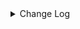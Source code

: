 <details><summary> Change Log </summary>

| Change | Commit | Version |
| --- | --- | --- |
|[Feature][Connector-V2] Jdbc mysql support read tinyint(1) to byte(tinyint) (#9373)|https://github.com/apache/seatunnel/commit/7b87aa6f12| dev |
|[Improve][Oracle-CDC] Remove duplicate load table names (#9357)|https://github.com/apache/seatunnel/commit/90e88cafc5| dev |
|[Improve][Oracle-CDC] Fix oracle rename ddl event missing column type (#9314)|https://github.com/apache/seatunnel/commit/11a23af64c|2.3.11|
|[Feature][Connector-JDBC] Supprot read Oracle BLOB data as string instead of bytes (#9305)|https://github.com/apache/seatunnel/commit/454a88f81a|2.3.11|
|[Feature][Checkpoint] Add check script for source/sink state class serialVersionUID missing (#9118)|https://github.com/apache/seatunnel/commit/4f5adeb1c7|2.3.11|
|[Fix][Connector-V2] Fix postgres cdc with debezium_json format can not parse number without scale (#9052)|https://github.com/apache/seatunnel/commit/29cf3a76c7|2.3.11|
|[Fix][JDBC] fix jdbc default connection parameter invalid (#8185)|https://github.com/apache/seatunnel/commit/f85eb78b37|2.3.11|
|[Fix] [Mongo-cdc] Fallback to timestamp startup mode when resume token has expired (#8754)|https://github.com/apache/seatunnel/commit/afc990d84e|2.3.10|
|[Improve][CDC] Filter ddl for snapshot phase (#8911)|https://github.com/apache/seatunnel/commit/641cc72f2f|2.3.10|
|[Improve][Oracle-CDC] Support ReadOnlyLogWriterFlushStrategy (#8912)|https://github.com/apache/seatunnel/commit/6aebdc0384|2.3.10|
|[Improve][CDC] Extract duplicate code (#8906)|https://github.com/apache/seatunnel/commit/b922bb90e6|2.3.10|
|[Improve][CDC] Filter heartbeat event (#8569)|https://github.com/apache/seatunnel/commit/1870653393|2.3.10|
|[Improve] restruct connector common options (#8634)|https://github.com/apache/seatunnel/commit/f3499a6eeb|2.3.10|
|[Fix][MySQL-CDC]fix recovery task failure caused by binlog deletion (#8587)|https://github.com/apache/seatunnel/commit/087087e592|2.3.10|
|[Fix][mysql-cdc] Fix GTIDs on startup to correctly recover from checkpoint (#8528)|https://github.com/apache/seatunnel/commit/82e4096c08|2.3.10|
|[Feature] [Postgre CDC]support array type (#8560)|https://github.com/apache/seatunnel/commit/021af147cc|2.3.10|
|[Feature][MySQL-CDC] Support database/table wildcards scan read (#8323)|https://github.com/apache/seatunnel/commit/2116843ce8|2.3.9|
|[hotfix] [connector-cdc-oracle ] support read partition table (#8265)|https://github.com/apache/seatunnel/commit/91b86b2faf|2.3.9|
|[Feature][Jdbc] Support sink ddl for postgresql (#8276)|https://github.com/apache/seatunnel/commit/353bbd21a1|2.3.9|
|[Improve][E2E] improve oracle e2e (#8292)|https://github.com/apache/seatunnel/commit/9f761b9d32|2.3.9|
|[Feature][CDC] Add &#x27;schema-changes.enabled&#x27; options (#8285)|https://github.com/apache/seatunnel/commit/8e29ecf54f|2.3.9|
|Revert &quot;[Feature][Redis] Flush data when the time reaches checkpoint interval&quot; and &quot;[Feature][CDC] Add &#x27;schema-changes.enabled&#x27; options&quot; (#8278)|https://github.com/apache/seatunnel/commit/fcb2938286|2.3.9|
|[Feature][CDC] Add &#x27;schema-changes.enabled&#x27; options (#8252)|https://github.com/apache/seatunnel/commit/d783f9447c|2.3.9|
|[Feature][Mongodb-CDC] Support multi-table read (#8029)|https://github.com/apache/seatunnel/commit/49cbaeb9b3|2.3.9|
|[Improve][dist]add shade check rule (#8136)|https://github.com/apache/seatunnel/commit/51ef800016|2.3.9|
|[Improve][Connector-V2] Add pre-check for table enable cdc (#8152)|https://github.com/apache/seatunnel/commit/9a5da78176|2.3.9|
|[Improve][Connector-V2] Fix SqlServer cdc memory leak (#8083)|https://github.com/apache/seatunnel/commit/69cd4ae1a2|2.3.9|
|[Feature][Connector-V2]Jdbc chunk split add  snapshotSplitColumn config #7794 (#7840)|https://github.com/apache/seatunnel/commit/b6c6dc0438|2.3.9|
|[Bug][connectors-v2] fix mongodb bson convert exception (#8044)|https://github.com/apache/seatunnel/commit/b222c13f2f|2.3.9|
|[Feature][Core] Support cdc task ddl restore for zeta (#7463)|https://github.com/apache/seatunnel/commit/8e322281ed|2.3.9|
|[Feature][Transform-v2] Add metadata transform (#7899)|https://github.com/apache/seatunnel/commit/699d16552a|2.3.9|
|[Feature][Connector-v2] Support schema evolution for Oracle connector (#7908)|https://github.com/apache/seatunnel/commit/79406bcc2f|2.3.9|
|[Bug][Connector-v2] MongoDB CDC Set SeatunnelRow&#x27;s tableId (#7935)|https://github.com/apache/seatunnel/commit/f3970d6188|2.3.9|
|[Fix][Connector-V2] Fix cdc use default value when value is null (#7950)|https://github.com/apache/seatunnel/commit/3b432125ae|2.3.9|
|[Hotfix][CDC] Fix occasional database connection leak when read snapshot split (#7918)|https://github.com/apache/seatunnel/commit/a8d0d4ce77|2.3.9|
|[Improve][PostgreSQL CDC]-PostgresSourceOptions description error (#7813)|https://github.com/apache/seatunnel/commit/57f47c2064|2.3.9|
|[Feature][Connector-V2] SqlServer support user-defined type (#7706)|https://github.com/apache/seatunnel/commit/fb89033273|2.3.8|
|[Improve][Connector-V2] Optimize sqlserver package structure (#7715)|https://github.com/apache/seatunnel/commit/9720f118e5|2.3.8|
|[Hotfix][CDC] Fix ddl duplicate execution error when config multi_table_sink_replica (#7634)|https://github.com/apache/seatunnel/commit/23ab3edbbb|2.3.8|
|[Fix][Connector-V2] Fix some throwable error not be caught (#7657)|https://github.com/apache/seatunnel/commit/e19d73282e|2.3.8|
|[Feature] Support tidb cdc connector source #7199 (#7477)|https://github.com/apache/seatunnel/commit/87ec786bd6|2.3.8|
|[Feature][Connector-V2] Support opengauss-cdc (#7433)|https://github.com/apache/seatunnel/commit/81b73515a7|2.3.8|
|[Improve][Connector-V2] Close all ResultSet after used (#7389)|https://github.com/apache/seatunnel/commit/853e973212|2.3.8|
|[Hotfix][CDC] Fix package name spelling mistake (#7415)|https://github.com/apache/seatunnel/commit/469112fa64|2.3.8|
|[Hotfix][MySQL-CDC] Fix ArrayIndexOutOfBoundsException in mysql binlog read (#7381)|https://github.com/apache/seatunnel/commit/40c5f313eb|2.3.7|
|[Improve][Connector-v2] Optimize the count table rows for jdbc-oracle and oracle-cdc (#7248)|https://github.com/apache/seatunnel/commit/0d08b20061|2.3.6|
|[Feature][Connector-V2] Support jdbc hana catalog and type convertor (#6950)|https://github.com/apache/seatunnel/commit/d663398739|2.3.6|
|[Fix][Connector-V2][CDC] SeaTunnelRowDebeziumDeserializationConverters NPE (#7119)|https://github.com/apache/seatunnel/commit/ae81879213|2.3.6|
|[Improve][Connector-V2] Support schema evolution for mysql-cdc and mysql-jdbc (#6929)|https://github.com/apache/seatunnel/commit/cf91e51fc7|2.3.6|
|[Hotfix][MySQL-CDC] Fix read gbk varchar chinese garbled characters (#7046)|https://github.com/apache/seatunnel/commit/4e4d2b8ee5|2.3.6|
|[Hotfix][CDC] Fix split schema change stream (#7003)|https://github.com/apache/seatunnel/commit/0c3044e3f6|2.3.6|
|[Improve][CDC] Bump the version of debezium to 1.9.8.Final (#6740)|https://github.com/apache/seatunnel/commit/c3ac953524|2.3.6|
|[Improve][CDC] Close idle subtasks gorup(reader/writer) in increment phase (#6526)|https://github.com/apache/seatunnel/commit/454c339b9c|2.3.6|
|[Improve][JDBC Source] Fix Split can not be cancel (#6825)|https://github.com/apache/seatunnel/commit/ee3b7c3723|2.3.6|
|[Hotfix][Postgres-CDC/OpenGauss-CDC] Fix read data missing when restore (#6785)|https://github.com/apache/seatunnel/commit/67c32607e7|2.3.6|
|[Improve] Add conditional of start.mode with timestamp in mongo cdc option rule (#6770)|https://github.com/apache/seatunnel/commit/65ae7782c9|2.3.6|
|[Fix] Fix ConnectorSpecificationCheckTest failed (#6828)|https://github.com/apache/seatunnel/commit/52d1020eb7|2.3.6|
|[Hotfix][Jdbc/CDC] Fix postgresql uuid type in jdbc read (#6684)|https://github.com/apache/seatunnel/commit/868ba4d7c7|2.3.6|
|[Chore] remove useless interface (#6746)|https://github.com/apache/seatunnel/commit/3c1aeb3785|2.3.6|
|[Improve][mysql-cdc] Support mysql 5.5 versions (#6710)|https://github.com/apache/seatunnel/commit/058f5594a3|2.3.6|
|[Improve] Improve read table schema in cdc connector (#6702)|https://github.com/apache/seatunnel/commit/a8c6cc6e0c|2.3.6|
|[Improve][mysql-cdc] Fallback to desc table when show create table failed (#6701)|https://github.com/apache/seatunnel/commit/6f74663c08|2.3.6|
|[Improve][Jdbc] Add quote identifier for sql (#6669)|https://github.com/apache/seatunnel/commit/849d748d3d|2.3.5|
|[Feature] Support listening for message delayed events in cdc source (#6634)|https://github.com/apache/seatunnel/commit/01159ec923|2.3.5|
|[Improve][CDC] Optimize split state memory allocation in increment phase (#6554)|https://github.com/apache/seatunnel/commit/fe33422161|2.3.5|
|[Improve][CDC] Improve read performance when record not contains schema field (#6571)|https://github.com/apache/seatunnel/commit/e60beb28ec|2.3.5|
|[Feature][Core] Support event listener for job (#6419)|https://github.com/apache/seatunnel/commit/831d0022eb|2.3.5|
|[Fix][Connector-V2] Fix connector support SPI but without no args constructor (#6551)|https://github.com/apache/seatunnel/commit/5f3c9c36a5|2.3.5|
|[Improve][CDC-Connector]Fix CDC option rule. (#6454)|https://github.com/apache/seatunnel/commit/1ea27afa87|2.3.5|
|[Improve][CDC] Optimize memory allocation for snapshot split reading (#6281)|https://github.com/apache/seatunnel/commit/4856645837|2.3.5|
|[Fix][Connector-V2] Fix mongodb cdc start up mode option values not right (#6338)|https://github.com/apache/seatunnel/commit/c07f56fbc4|2.3.5|
|[Improve][API] Unify type system api(data &amp; type) (#5872)|https://github.com/apache/seatunnel/commit/b38c7edcc9|2.3.5|
|[Feature] Supports iceberg sink #6198 (#6265)|https://github.com/apache/seatunnel/commit/18d3e86194|2.3.5|
|[Feature][Connector]update pgsql-cdc publication for add table (#6309)|https://github.com/apache/seatunnel/commit/2ad7d65236|2.3.5|
|[Fix][Oracle-CDC] Fix invalid split key when no primary key (#6251)|https://github.com/apache/seatunnel/commit/b83c40a6f6|2.3.4|
|[Bugfix][cdc base] Fix negative values in CDCRecordEmitDelay metric (#6259)|https://github.com/apache/seatunnel/commit/68978dbb4e|2.3.4|
|[Improve][Postgres-CDC] Fix name typos (#6248)|https://github.com/apache/seatunnel/commit/2462f1c5f7|2.3.4|
|[BugFix][CDC Base] Fix added columns cannot be parsed after job restore (#6118)|https://github.com/apache/seatunnel/commit/0c593a39e3|2.3.4|
|[Feature][JDBC、CDC] Support Short and Byte Type in spliter (#6027)|https://github.com/apache/seatunnel/commit/6f8d0a5040|2.3.4|
|[Improve][CDC] Disable exactly_once by default to improve stability (#6244)|https://github.com/apache/seatunnel/commit/f47495554b|2.3.4|
|[Improve][Postgres-CDC] Update jdbc fetchsize (#6245)|https://github.com/apache/seatunnel/commit/c25beb9f8a|2.3.4|
|[Improve] Support `int identity` type in sql server (#6186)|https://github.com/apache/seatunnel/commit/1a8da1c843|2.3.4|
|[Bugfix][JDBC、CDC] Fix Spliter Error in Case of Extensive Duplicate Data (#6026)|https://github.com/apache/seatunnel/commit/635c24e8b2|2.3.4|
| [Feature][Connector-V2][Postgres-cdc]Support for Postgres cdc (#5986)|https://github.com/apache/seatunnel/commit/97438b9402|2.3.4|
|[Feature][Oracle-CDC] Support custom table primary key (#6216)|https://github.com/apache/seatunnel/commit/ae4240ca6b|2.3.4|
|[Improve][Oracle-CDC] Clean unused code (#6212)|https://github.com/apache/seatunnel/commit/919a91032a|2.3.4|
|[Hotfix][Oracle-CDC] Fix state recovery error when switching a single table to multiple tables (#6211)|https://github.com/apache/seatunnel/commit/74cfe1995f|2.3.4|
|[Hotfix][Oracle-CDC] Fix jdbc setFetchSize error (#6210)|https://github.com/apache/seatunnel/commit/b7f06ec6d9|2.3.4|
|[Feature][Oracle-CDC] Support read no primary key table (#6209)|https://github.com/apache/seatunnel/commit/3cb34c2b71|2.3.4|
|[Feature][Connector-V2][Oracle-cdc]Support for oracle cdc (#5196)|https://github.com/apache/seatunnel/commit/aaef22b31b|2.3.4|
|[Bugfix][CDC Base] Fix NPE caused by adding a table for restore job (#6145)|https://github.com/apache/seatunnel/commit/8d3f8e4627|2.3.4|
|[Feature][CDC] Support custom table primary key (#6106)|https://github.com/apache/seatunnel/commit/1312a1dd27|2.3.4|
|[Bugfix][CDC base] Fix CDC job cannot consume incremental data After restore run (#625) (#6094)|https://github.com/apache/seatunnel/commit/37567ebb7e|2.3.4|
|[Feature][CDC] Support read no primary key table (#6098)|https://github.com/apache/seatunnel/commit/b42d78de3f|2.3.4|
|[Hotfix][Jdbc] Fix jdbc setFetchSize error (#6005)|https://github.com/apache/seatunnel/commit/d41af8a6ed|2.3.4|
|[Improve][CDC] Disable memory buffering when `exactly_once` is turned off (#6017)|https://github.com/apache/seatunnel/commit/300a624c5b|2.3.4|
|[Improve][Zeta] Remove assert key words (#5947)|https://github.com/apache/seatunnel/commit/dcb4549109|2.3.4|
|[Improve][Common] Introduce new error define rule (#5793)|https://github.com/apache/seatunnel/commit/9d1b2582b2|2.3.4|
|[Bug][CDC] Fix state recovery error when switching a single table to multiple tables (#5784)|https://github.com/apache/seatunnel/commit/37fcff347e|2.3.4|
|[Feature][formats][ogg] Support read ogg format message #4201 (#4225)|https://github.com/apache/seatunnel/commit/7728e241e8|2.3.4|
|[Improve][CDC] Clean unused code (#5785)|https://github.com/apache/seatunnel/commit/b5a66d3dbe|2.3.4|
|[Fix] Fix MultiTableSink restore failed when add new table (#5746)|https://github.com/apache/seatunnel/commit/21503bd771|2.3.4|
|[Improve][Jdbc] Fix database identifier (#5756)|https://github.com/apache/seatunnel/commit/dbfc8a670a|2.3.4|
|[improve][mysql-cdc] Optimize the default value range of mysql server-id to reduce conflicts. (#5550)|https://github.com/apache/seatunnel/commit/5174639463|2.3.4|
|[improve][connector-v2][sqlserver-cdc]Unified sqlserver TypeUtils type conversion mode (#5668)|https://github.com/apache/seatunnel/commit/75b814bc3d|2.3.4|
|[Dependency]Bump org.apache.avro:avro (#5583)|https://github.com/apache/seatunnel/commit/bb791a6d9e|2.3.4|
|[Improve] Add default implement for `SeaTunnelSource::getProducedType` (#5670)|https://github.com/apache/seatunnel/commit/a04add6991|2.3.4|
|[feature][connector-cdc-sqlserver] add dataType datetimeoffset (#5548)|https://github.com/apache/seatunnel/commit/0cf63eed6d|2.3.4|
|[Improve] Remove catalog tag for config file (#5645)|https://github.com/apache/seatunnel/commit/dc509aa080|2.3.4|
|[Improve][Pom] Add junit4 to the root pom (#5611)|https://github.com/apache/seatunnel/commit/7b4f7db2a2|2.3.4|
|[Hotfix][CDC] Fix thread-unsafe collection container in cdc enumerator (#5614)|https://github.com/apache/seatunnel/commit/b2f70fd40b|2.3.4|
|[Feature][CDC] Support MongoDB CDC running on flink (#5644)|https://github.com/apache/seatunnel/commit/8c569b1541|2.3.4|
|[Improve][CDC] Use Source to output the CatalogTable (#5626)|https://github.com/apache/seatunnel/commit/3e6a20acfa|2.3.4|
|Support config column/primaryKey/constraintKey in schema (#5564)|https://github.com/apache/seatunnel/commit/eac76b4e50|2.3.4|
|[Fix]: fix the cdc bug about NPE when the original table deletes a field (#5579)|https://github.com/apache/seatunnel/commit/f5ed47795d|2.3.4|
|[Improve] Refactor CatalogTable and add `SeaTunnelSource::getProducedCatalogTables` (#5562)|https://github.com/apache/seatunnel/commit/41173357f8|2.3.4|
|[Feature][CDC] Support for preferring numeric fields as split keys (#5384)|https://github.com/apache/seatunnel/commit/c687050d88|2.3.4|
|[Feature][Connector-V2][CDC] Support flink running cdc job (#4918)|https://github.com/apache/seatunnel/commit/5e378831ee|2.3.4|
|[Improve][connector-cdc-mysql] avoid listing tables under unnecessary databases (#5365)|https://github.com/apache/seatunnel/commit/3e5d018b35|2.3.4|
|[Improve][Docs] Refactor MySQL-CDC docs (#5302)|https://github.com/apache/seatunnel/commit/74530a0461|2.3.4|
|[Improve][CheckStyle] Remove useless &#x27;SuppressWarnings&#x27; annotation of checkstyle. (#5260)|https://github.com/apache/seatunnel/commit/51c0d709ba|2.3.4|
|[Hotfix] Fix com.google.common.base.Preconditions to seatunnel shade one (#5284)|https://github.com/apache/seatunnel/commit/ed5eadcf73|2.3.3|
|[BUG][Connector-V2][Mongo-cdc] Incremental data kind error in snapshot phase (#5184)|https://github.com/apache/seatunnel/commit/ead1c5fd8c|2.3.3|
|[Imporve] [CDC Base] Add a fast sampling method that supports character types (#5179)|https://github.com/apache/seatunnel/commit/c0422dbfeb|2.3.3|
|[Bugfix][cdc] Fix mysql bit column to java byte (#4817)|https://github.com/apache/seatunnel/commit/aae3e913d0|2.3.3|
|[Hotfix]Fix array index anomalies caused by #5057 (#5195)|https://github.com/apache/seatunnel/commit/1c33429506|2.3.3|
|[Feature][CDC][Zeta] Support schema evolution framework(DDL) (#5125)|https://github.com/apache/seatunnel/commit/4f89c1d272|2.3.3|
|[improve] [CDC Base] Add some split parameters to the optionRule (#5161)|https://github.com/apache/seatunnel/commit/94fd6755e6|2.3.3|
|[Improve][CDC] support exactly-once of cdc and fix the BinlogOffset comparing bug (#5057)|https://github.com/apache/seatunnel/commit/0e4190ab2e|2.3.3|
|[Hotfix][MongodbCDC]Refine data format to adapt to universal logic (#5162)|https://github.com/apache/seatunnel/commit/4b4b5f9640|2.3.3|
|[Feature][Connector-V2][CDC] Support string type shard fields. (#5147)|https://github.com/apache/seatunnel/commit/e1be9d7f8a|2.3.3|
|[Feature][CDC] Support tables without primary keys (with unique keys) (#163) (#5150)|https://github.com/apache/seatunnel/commit/32b7f2b690|2.3.3|
|[Hotfix][Mongodb cdc] Solve startup resume token is negative (#5143)|https://github.com/apache/seatunnel/commit/e964c03dca|2.3.3|
|[Hotfix]Fix mongodb cdc e2e instability (#5128)|https://github.com/apache/seatunnel/commit/6f30b29662|2.3.3|
|[Feature][Connector-V2][mysql cdc] Conversion of tinyint(1) to bool is supported (#5105)|https://github.com/apache/seatunnel/commit/86b1b7e31a|2.3.3|
|[Feature][connector-v2][mongodbcdc]Support source mongodb cdc (#4923)|https://github.com/apache/seatunnel/commit/d729fcba4c|2.3.3|
|[Chore] Modify repeat des (#5088)|https://github.com/apache/seatunnel/commit/936afc2a9e|2.3.3|
|[Bugfix][connector-cdc-mysql] Fix listener not released when BinlogClient reuse (#5011)|https://github.com/apache/seatunnel/commit/3287b1d852|2.3.3|
|[Feature][Connector-V2][cdc] Change the time zone to the default time zone (#5030)|https://github.com/apache/seatunnel/commit/3cff923a79|2.3.3|
|[BugFix] [Connector-V2] [MySQL-CDC] serverId from int to long (#5033) (#5035)|https://github.com/apache/seatunnel/commit/4abc80e111|2.3.3|
|[Bugfix][zeta] Fix cdc connection does not close (#4922)|https://github.com/apache/seatunnel/commit/a2d2f2dda8|2.3.3|
|[Hotfix][CDC] Fix jdbc connection leak for mysql (#5037)|https://github.com/apache/seatunnel/commit/738925ba10|2.3.3|
|[Feature][CDC] Support disable/enable exactly once for INITIAL (#4921)|https://github.com/apache/seatunnel/commit/6d9a3e5957|2.3.3|
|[Improve][CDC]change driver scope to provider (#5002)|https://github.com/apache/seatunnel/commit/745c0b9e92|2.3.3|
|[Improve][CDC]Remove  driver for cdc connector (#4952)|https://github.com/apache/seatunnel/commit/b65f40c3c9|2.3.3|
|[Improve] Documentation and partial word optimization. (#4936)|https://github.com/apache/seatunnel/commit/6e8de0e2a6|2.3.3|
|[Bugfix][zeta] Fix the deadlock issue with JDBC driver loading (#4878)|https://github.com/apache/seatunnel/commit/c30a2a1b1c|2.3.2|
|[improve][CDC base] Implement Sample-based Sharding Strategy with Configurable Sampling Rate (#4856)|https://github.com/apache/seatunnel/commit/d827c700f0|2.3.2|
|[Bugfix][CDC Base] Solving the ConcurrentModificationException caused by snapshotState being modified concurrently. (#4877)|https://github.com/apache/seatunnel/commit/9a2efa51c7|2.3.2|
|[Hotfix][CDC] Fix chunk start/end parameter type error (#4777)|https://github.com/apache/seatunnel/commit/c13c031995|2.3.2|
|[feature][catalog] Support for multiplexing connections (#4550)|https://github.com/apache/seatunnel/commit/41277d7f78|2.3.2|
|[BugFix][Mysql-CDC] Fix Time data type is empty when reading from MySQL CDC (#4670)|https://github.com/apache/seatunnel/commit/e4f973daf7|2.3.2|
|[Bug][CDC] Fix TemporalConversions (#4542)|https://github.com/apache/seatunnel/commit/d2094bf2e1|2.3.2|
|[Feature][CDC][SqlServer] Support multi-table read (#4377)|https://github.com/apache/seatunnel/commit/c4e3f2dc03|2.3.2|
|[Improve][CDC] Optimize jdbc fetch-size options (#4352)|https://github.com/apache/seatunnel/commit/fbb60ce1be|2.3.1|
|[Improve][CDC] Improve startup.mode/stop.mode options (#4360)|https://github.com/apache/seatunnel/commit/b71d8739d5|2.3.1|
|[Improve][CDC] Optimize options &amp; add docs for compatible_debezium_json (#4351)|https://github.com/apache/seatunnel/commit/336f590498|2.3.1|
|Update CDC StartupMode and StopMode option to SingleChoiceOption (#4357)|https://github.com/apache/seatunnel/commit/f60ac1a5e9|2.3.1|
|[bugfix][cdc-base] Fix cdc base shutdown thread not cleared (#4327)|https://github.com/apache/seatunnel/commit/ac61409bd8|2.3.1|
|[Feature][CDC] Support export debezium-json format to kafka (#4339)|https://github.com/apache/seatunnel/commit/5817ec07bf|2.3.1|
|[Feature][CDC] Support add &amp; dorp tables when restore cdc jobs (#4254)|https://github.com/apache/seatunnel/commit/add75d7d5d|2.3.1|
|[Improve][CDC][MySQL] Ennable binlog watermark compare (#4293)|https://github.com/apache/seatunnel/commit/b22fb259c8|2.3.1|
|[Feature][CDC][Mysql] Support read database list (#4255)|https://github.com/apache/seatunnel/commit/3ca60c6fed|2.3.1|
|Add redshift datatype convertor (#4245)|https://github.com/apache/seatunnel/commit/b19011517f|2.3.1|
|[improve][zeta] fix zeta bugs|https://github.com/apache/seatunnel/commit/3a82e8b39f|2.3.1|
|[Improve] Support MySqlCatalog Use JDBC URL With Custom Suffix|https://github.com/apache/seatunnel/commit/210d0ff1f8|2.3.1|
|[chore] Code format with spotless plugin.|https://github.com/apache/seatunnel/commit/291214ad6f|2.3.1|
|Merge branch &#x27;dev&#x27; into merge/cdc|https://github.com/apache/seatunnel/commit/4324ee1912|2.3.1|
|[Improve][Project] Code format with spotless plugin.|https://github.com/apache/seatunnel/commit/423b583038|2.3.1|
|[Hotfix][Zeta] Fix shuffle checkpoint (#4224)|https://github.com/apache/seatunnel/commit/507ca85611|2.3.1|
|[improve][jdbc] Reduce jdbc options configuration (#4218)|https://github.com/apache/seatunnel/commit/ddd8f808b5|2.3.1|
|[improve][cdc] support sharding-tables (#4207)|https://github.com/apache/seatunnel/commit/5c3f0c9b00|2.3.1|
|[Hotfix][CDC] Fix multiple-table data read (#4200)|https://github.com/apache/seatunnel/commit/7f5671d2ce|2.3.1|
|[hotfix][zeta] fix zeta multi-table parser error (#4193)|https://github.com/apache/seatunnel/commit/98f2ad0c19|2.3.1|
|[Feature][Zeta] Support shuffle multiple rows by tableId (#4147)|https://github.com/apache/seatunnel/commit/8348f1a108|2.3.1|
|[Feature][API] Add Metrics for Connector-V2 (#4017)|https://github.com/apache/seatunnel/commit/32e1f91c7a|2.3.1|
|[Improve][build] Give the maven module a human readable name (#4114)|https://github.com/apache/seatunnel/commit/d7cd601051|2.3.1|
|[Feature][CDC] Support batch processing on multiple-table shuffle flow (#4116)|https://github.com/apache/seatunnel/commit/919653d83e|2.3.1|
|[Improve][Project] Code format with spotless plugin. (#4101)|https://github.com/apache/seatunnel/commit/a2ab166561|2.3.1|
|[Feature][CDC] MySQL CDC supports deserialization of multi-tables (#4067)|https://github.com/apache/seatunnel/commit/21ef45fcca|2.3.1|
|[Improve][Connector-V2][SQLServer-CDC] Add sqlserver cdc optionRule (#4019)|https://github.com/apache/seatunnel/commit/78df503392|2.3.1|
|fix cdc option rule error (#4018)|https://github.com/apache/seatunnel/commit/ea160429df|2.3.1|
|[Bug][CDC] Fix concurrent modify of splits (#3937)|https://github.com/apache/seatunnel/commit/29b04e2405|2.3.1|
|[Improve][CDC][base] Guaranteed to be exactly-once in the process of switching from SnapshotTask to IncrementalTask (#3837)|https://github.com/apache/seatunnel/commit/8379aaf876|2.3.1|
|[Feature][Connector] add get source method to all source connector (#3846)|https://github.com/apache/seatunnel/commit/417178fb84|2.3.1|
|[Feature][API &amp; Connector &amp; Doc] add parallelism and column projection interface (#3829)|https://github.com/apache/seatunnel/commit/b9164b8ba1|2.3.1|
|[Hotfix][SqlServer CDC] fix SqlServerCDC IT failure (#3807)|https://github.com/apache/seatunnel/commit/fd66de5f98|2.3.1|
|[Improve][CDC] Add mysql-cdc source factory (#3791)|https://github.com/apache/seatunnel/commit/356538de8a|2.3.1|
|[feature][connector-v2] add sqlServer CDC (#3686)|https://github.com/apache/seatunnel/commit/0f0afb58af|2.3.0|
|[doc][connector][cdc] add MySQL CDC Source doc (#3707)|https://github.com/apache/seatunnel/commit/555905b0b8|2.3.0|
|[feature][e2e][cdc] add mysql cdc container (#3667)|https://github.com/apache/seatunnel/commit/7696ba1551|2.3.0|
|[feature][cdc] Fixed error in mysql cdc under real-time job (#3666)|https://github.com/apache/seatunnel/commit/2238fda300|2.3.0|
|[feature][connector][cdc] add SeaTunnelRowDebeziumDeserializeSchema (#3499)|https://github.com/apache/seatunnel/commit/ff44db116e|2.3.0|
|[feature][connector][mysql-cdc] add MySQL CDC enumerator (#3481)|https://github.com/apache/seatunnel/commit/ff4b32dc28|2.3.0|
|[bugfix][connector-v2] fix cdc mysql reader err (#3465)|https://github.com/apache/seatunnel/commit/1b406b5a31|2.3.0|
|[feature][connector] add mysql cdc reader (#3455)|https://github.com/apache/seatunnel/commit/ae981df675|2.3.0|
|[feature][connector][cdc] add cdc reader jdbc related (#3433)|https://github.com/apache/seatunnel/commit/7bf00fb19f|2.3.0|
|[feature][connector][cdc] add CDC enumerator base classes (#3419)|https://github.com/apache/seatunnel/commit/9b1821f476|2.3.0|
|[feature][Connector-v2][cdc] Add cdc base reader (#3407)|https://github.com/apache/seatunnel/commit/e454b80dcd|2.3.0|
|[bigfix][Connector-v2][cdc] move version to 1.6.4 (#3389)|https://github.com/apache/seatunnel/commit/b50b543c3e|2.3.0|
|[feature][connector][cdc] CDC base classes (#3363)|https://github.com/apache/seatunnel/commit/2586f305b4|2.3.0|

</details>
